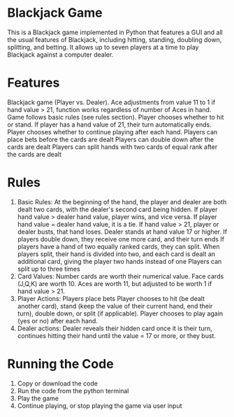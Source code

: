 # Blackjack Game
This is a Blackjack game implemented in Python that features a GUI and all the usual features of Blackjack, including hitting, standing, doubling down, splitting, and betting. It allows up to seven players at a time to play Blackjack against a computer dealer. 

# Features
Blackjack game (Player vs. Dealer).
Ace adjustments from value 11 to 1 if hand value > 21, function works regardless of number of Aces in hand.
Game follows basic rules (see rules section).
Player chooses whether to hit or stand.
If player has a hand value of 21, their turn automatically ends.
Player chooses whether to continue playing after each hand.
Players can place bets before the cards are dealt
Players can double down after the cards are dealt
Players can split hands with two cards of equal rank after the cards are dealt

# Rules
1. Basic Rules:
At the beginning of the hand, the player and dealer are both dealt two cards, with the dealer's second card being hidden.
If player hand value > dealer hand value, player wins, and vice versa.
If player hand value = dealer hand value, it is a tie.
If hand value > 21, player or dealer busts, that hand loses.
Dealer stands at hand value 17 or higher.
If players double down, they receive one more card, and their turn ends
If players have a hand of two equally ranked cards, they can split. When players split, their hand is divided into two, and each card is dealt an additional card, giving the player two hands instead of one
Players can split up to three times
2. Card Values:
Number cards are worth their numerical value.
Face cards (J,Q,K) are worth 10.
Aces are worth 11, but adjusted to be worth 1 if hand value > 21.
3. Player Actions:
Players place bets
Player chooses to hit (be dealt another card), stand (keep the value of their current hand, end their turn), double down, or split (if applicable).
Player chooses to play again (yes or no) after each hand.
4. Dealer actions:
Dealer reveals their hidden card once it is their turn, continues hitting their hand until the value = 17 or more, or they bust.

# Running the Code
1. Copy or download the code
2. Run the code from the python terminal
3. Play the game
4. Continue playing, or stop playing the game via user input 